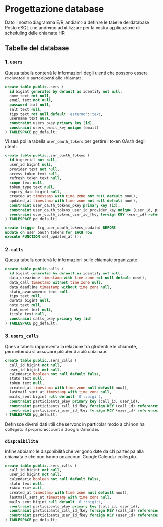 # Progettazione database

Dato il nostro diagramma E/R, andiamo a definire le tabelle del database PostgreSQL che andremo ad utilizzare per la nostra applicazione di scheduling delle chiamate HR.

## Tabelle del database

### 1. `users`

Questa tabella conterrà le informazioni degli utenti che possono essere reclutatori o partecipanti alle chiamate.

```sql
create table public.users (
  id bigint generated by default as identity not null,
  nome text not null,
  email text not null,
  password text null,
  salt text null,
  tipo text not null default 'esterno'::text,
  username text null,
  constraint users_pkey primary key (id),
  constraint users_email_key unique (email)
) TABLESPACE pg_default;
```

Vi sarà poi la tabella `user_oauth_tokens` per gestire i token OAuth degli utenti:

```sql
create table public.user_oauth_tokens (
  id bigserial not null,
  user_id bigint null,
  provider text not null,
  access_token text null,
  refresh_token text null,
  scope text null,
  token_type text null,
  expiry_date bigint null,
  created_at timestamp with time zone not null default now(),
  updated_at timestamp with time zone not null default now(),
  constraint user_oauth_tokens_pkey primary key (id),
  constraint user_oauth_tokens_user_id_provider_key unique (user_id, provider),
  constraint user_oauth_tokens_user_id_fkey foreign KEY (user_id) references users (id) on update CASCADE on delete CASCADE
) TABLESPACE pg_default;

create trigger trg_user_oauth_tokens_updated BEFORE
update on user_oauth_tokens for EACH row
execute FUNCTION set_updated_at ();
```

### 2. `calls`

Questa tabella conterrà le informazioni sulle chiamate organizzate.

```sql
create table public.calls (
  id bigint generated by default as identity not null,
  data_creazione timestamp with time zone not null default now(),
  data_call timestamp without time zone null,
  data_deadline timestamp without time zone null,
  stato_avanzamento text null,
  tipo text null,
  durata bigint null,
  note text null,
  link_meet text null,
  titolo text null,
  constraint calls_pkey primary key (id)
) TABLESPACE pg_default;
```

### 3. `users_calls`

Questa tabella rappresenta la relazione tra gli utenti e le chiamate, permettendo di associare più utenti a più chiamate.

```sql
create table public.users_calls (
  call_id bigint not null,
  user_id bigint not null,
  calendario boolean not null default false,
  stato text null,
  token text null,
  created_at timestamp with time zone null default now(),
  lastmail_sent_at timestamp with time zone null,
  mails_sent bigint null default '0'::bigint,
  constraint participants_pkey primary key (call_id, user_id),
  constraint participants_call_id_fkey foreign KEY (call_id) references calls (id) on update CASCADE on delete CASCADE,
  constraint participants_user_id_fkey foreign KEY (user_id) references users (id) on update CASCADE on delete CASCADE
) TABLESPACE pg_default;
```

Definisce diversi dati utili che servono in particolar modo a chi non ha collegato il proprio account a Google Calendar:

### `disponibilita`

Infine abbiamo le disponibilità che vengono date da chi partecipa alla chiamata e che non hanno un account Google Calendar collegato.

```sql
create table public.users_calls (
  call_id bigint not null,
  user_id bigint not null,
  calendario boolean not null default false,
  stato text null,
  token text null,
  created_at timestamp with time zone null default now(),
  lastmail_sent_at timestamp with time zone null,
  mails_sent bigint null default '0'::bigint,
  constraint participants_pkey primary key (call_id, user_id),
  constraint participants_call_id_fkey foreign KEY (call_id) references calls (id) on update CASCADE on delete CASCADE,
  constraint participants_user_id_fkey foreign KEY (user_id) references users (id) on update CASCADE on delete CASCADE
) TABLESPACE pg_default;
```


